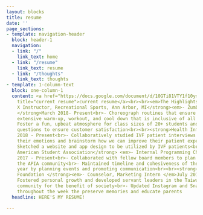 ```yaml
---
layout: blocks
title: resume
date: ''
page_sections:
- template: navigation-header
  block: header-1
  navigation:
  - link: "/"
    link_text: home
  - link: "/resume"
    link_text: resume
  - link: "/thoughts"
    link_text: thoughts
- template: 1-column-text
  block: one-column-1
  content: <a href="https://docs.google.com/document/d/10GTi81VTY1f10ymKX1VKchpPKtxRaM9GVkq5MBgqPtM/edit?usp=sharing"
    title="current resume">current resume</a><br><br><em>The Highlights...</em><br><br><strong>Group
    X Instructor, Recreational Sports, Ann Arbor, MI</strong><em>- Zumba Instructor,</em><strong>
    </strong>March 2018- Present<br>- Choreograph routines that ensure a safe and
    extensive warm-up, workout, and cool down that is inclusive of all fitness levels<br>-
    Foster a fun, upbeat atmosphere for class sizes of 20+ students and answer participant
    questions to ensure customer satisfaction<br><br><strong>Health Informatics, </strong>September
    2018 - Present<br>- Collaboratively studied IVF patient interviews to analyze
    their emotions and brainstorm how we can improve their patient experience<br>-
    Sketched a website and app design to be utilized by IVF patients<br><br><strong>Taiwanese
    American Student Association</strong> <em>- Internal Programming Chair</em>, October
    2017 - Present<br>- Collaborated with fellow board members to plan events to unite
    the APIA community<br>- Maintained timeline and cohesiveness of the club for the
    year by planning events and promoting communication<br><br><strong>Taiwanese American
    Foundation </strong><em>- Counselor, Marketing Intern </em>July 2018-August 2018<br>-
    Fostered personal growth and developed servant leaders in the Taiwanese American
    community for the benefit of society<br>- Updated Instagram and Snapchat account
    throughout the week the preserve memories and educate parents
  headline: HERE'S MY RESUME!

---
```

